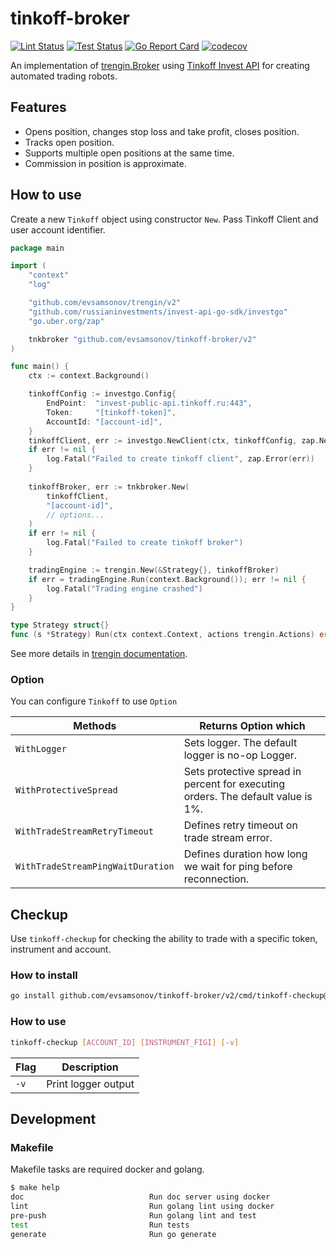 # tinkoff-broker

[![Lint Status](https://github.com/evsamsonov/tinkoff-broker/actions/workflows/lint.yml/badge.svg)](https://github.com/evsamsonov/tinkoff-broker/actions?workflow=golangci-lint)
[![Test Status](https://github.com/evsamsonov/tinkoff-broker/actions/workflows/test.yml/badge.svg)](https://github.com/evsamsonov/tinkoff-broker/actions?workflow=test)
[![Go Report Card](https://goreportcard.com/badge/github.com/evsamsonov/tinkoff-broker)](https://goreportcard.com/report/github.com/evsamsonov/tinkoff-broker)
[![codecov](https://codecov.io/gh/evsamsonov/tinkoff-broker/branch/master/graph/badge.svg?token=AC751PKE5Y)](https://codecov.io/gh/evsamsonov/tinkoff-broker)

An implementation of [trengin.Broker](http://github.com/evsamsonov/trengin) using [Tinkoff Invest API](https://tinkoff.github.io/investAPI/) 
for creating automated trading robots. 

## Features
- Opens position, changes stop loss and take profit, closes position.
- Tracks open position.
- Supports multiple open positions at the same time.
- Commission in position is approximate.

## How to use

Create a new `Tinkoff` object using constructor `New`. Pass Tinkoff Client and user account identifier.

```go
package main

import (
	"context"
	"log"

	"github.com/evsamsonov/trengin/v2"
	"github.com/russianinvestments/invest-api-go-sdk/investgo"
	"go.uber.org/zap"

	tnkbroker "github.com/evsamsonov/tinkoff-broker/v2"
)

func main() {
	ctx := context.Background()

	tinkoffConfig := investgo.Config{
		EndPoint:  "invest-public-api.tinkoff.ru:443",
		Token:     "[tinkoff-token]",
		AccountId: "[account-id]",
	}
	tinkoffClient, err := investgo.NewClient(ctx, tinkoffConfig, zap.NewNop().Sugar())
	if err != nil {
		log.Fatal("Failed to create tinkoff client", zap.Error(err))
	}
	
	tinkoffBroker, err := tnkbroker.New(
		tinkoffClient,
		"[account-id]",
		// options...
	)
	if err != nil {
		log.Fatal("Failed to create tinkoff broker")
	}

	tradingEngine := trengin.New(&Strategy{}, tinkoffBroker)
	if err = tradingEngine.Run(context.Background()); err != nil {
		log.Fatal("Trading engine crashed")
	}
}

type Strategy struct{}
func (s *Strategy) Run(ctx context.Context, actions trengin.Actions) error { panic("implement me") }

```

See more details in [trengin documentation](http://github.com/evsamsonov/trengin).

### Option

You can configure `Tinkoff` to use `Option`

| Methods                           | Returns Option which                                                             |
|-----------------------------------|----------------------------------------------------------------------------------|
| `WithLogger`                      | Sets logger. The default logger is no-op Logger.                                 |
| `WithProtectiveSpread`            | Sets protective spread in percent for executing orders. The default value is 1%. |
| `WithTradeStreamRetryTimeout`     | Defines retry timeout on trade stream error.                                     |
| `WithTradeStreamPingWaitDuration` | Defines duration how long we wait for ping before reconnection.                  |

## Checkup

Use `tinkoff-checkup` for checking the ability to trade with a specific token, instrument and account. 

### How to install

```bash
go install github.com/evsamsonov/tinkoff-broker/v2/cmd/tinkoff-checkup@latest
```

### How to use 

```bash
tinkoff-checkup [ACCOUNT_ID] [INSTRUMENT_FIGI] [-v]
 ```

| Flag | Description         |
|------|---------------------|
| `-v` | Print logger output |

## Development

### Makefile 

Makefile tasks are required docker and golang.

```bash
$ make help    
doc                            Run doc server using docker
lint                           Run golang lint using docker
pre-push                       Run golang lint and test
test                           Run tests
generate                       Run go generate
```
